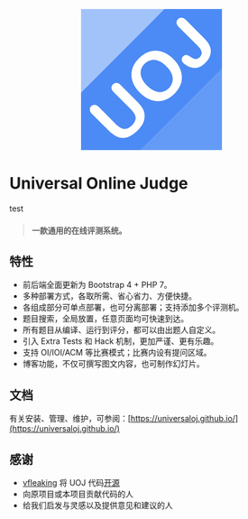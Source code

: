 <p align="center"><img src="https://github.com/UniversalOJ/UOJ-System/blob/master/web/images/logo.png?raw=true"></p>

# Universal Online Judge

test

> #### 一款通用的在线评测系统。

## 特性

- 前后端全面更新为 Bootstrap 4 + PHP 7。
- 多种部署方式，各取所需、省心省力、方便快捷。
- 各组成部分可单点部署，也可分离部署；支持添加多个评测机。
- 题目搜索，全局放置，任意页面均可快速到达。
- 所有题目从编译、运行到评分，都可以由出题人自定义。
- 引入 Extra Tests 和 Hack 机制，更加严谨、更有乐趣。
- 支持 OI/IOI/ACM 等比赛模式；比赛内设有提问区域。
- 博客功能，不仅可撰写图文内容，也可制作幻灯片。

## 文档

有关安装、管理、维护，可参阅：[https://universaloj.github.io/](https://universaloj.github.io/)

## 感谢

- [vfleaking](https://github.com/vfleaking) 将 UOJ 代码[开源](https://github.com/vfleaking/uoj)
- 向原项目或本项目贡献代码的人
- 给我们启发与灵感以及提供意见和建议的人


